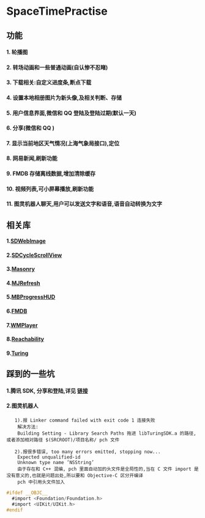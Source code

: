 # SpaceTimePractise
## 功能
#### 1. 轮播图
#### 2. 转场动画和一些普通动画(自认惨不忍睹)
#### 3. 下载相关:自定义进度条,断点下载
#### 4. 设置本地相册图片为新头像,及相关判断、存储
#### 5. 用户信息界面,微信和 QQ 登陆及登陆过期(默认一天)
#### 6. 分享(微信和 QQ )
#### 7. 显示当前地区天气情况(上海气象局接口),定位
#### 8. 网易新闻,刷新功能
#### 9. FMDB 存储离线数据,增加清除缓存
#### 10. 视频列表,可小屏幕播放,刷新功能
#### 11. 图灵机器人聊天,用户可以发送文字和语音,语音自动转换为文字

## 相关库
#### 1.[SDWebImage](https://github.com/rs/SDWebImage)
#### 2.[SDCycleScrollView](https://github.com/gsdios/SDCycleScrollView)
#### 3.[Masonry](https://github.com/SnapKit/Masonry)
#### 4.[MJRefresh](https://github.com/CoderMJLee/MJRefresh)
#### 5.[MBProgressHUD](https://github.com/jdg/MBProgressHUD)
#### 6.[FMDB](https://github.com/ccgus/fmdb)
#### 7.[WMPlayer](https://github.com/zhengwenming/WMPlayer)
#### 8.[Reachability](https://github.com/tonymillion/Reachability)
#### 9.[Turing](https://github.com/turing-robot/sdk-ios)

## 踩到的一些坑
#### 1.腾讯 SDK, 分享和登陆,详见 [链接](https://github.com/slodier/TencentShare)
#### 2.图灵机器人
	   1).报 Linker command failed with exit code 1 连接失败
		解决方法:
		Building Setting - Library Search Paths 拖进 libTuringSDK.a 的路径,或者添加相对路径 $(SRCROOT)/项目名称/ pch 文件

	   2).报很多错误, too many errors emitted, stopping now...
		Expected unqualified-id 
		Unknown type name ’NSString’
		由于存在和 C++ 混编, pch 里面自动加的头文件是全局性的,当在 C 文件 import 是没有意义的,也就是问题出处,所以要和 Objective-C 区分开编译
		pch 中引用头文件加入
```OBjective-C
#ifdef __OBJC__
  #import <Foundation/Foundation.h>
  #import <UIKit/UIKit.h>
#endif
```
